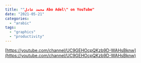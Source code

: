 ```yaml
---
title: ""محمد عادل Abo Adel\" on YouTube"
date: "2021-05-21"
categories: 
  - "arabic"
tags: 
  - "graphics"
  - "productivity"
---
```


[https://youtube.com/channel/UC9GEHOcpQKzb9D-WAHsBknw](https://youtube.com/channel/UC9GEHOcpQKzb9D-WAHsBknw)
